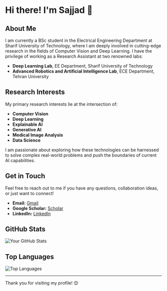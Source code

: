 # Hi there! I'm Sajjad 👋

## About Me

I am currently a BSc student in the Electrical Engineering Department at Sharif University of Technology, where I am deeply involved in cutting-edge research in the fields of Computer Vision and Deep Learning. I have the privilege of working as a Research Assistant at two renowned labs:

- **Deep Learning Lab**, EE Department, Sharif University of Technology
- **Advanced Robotics and Artificial Intelligence Lab**, ECE Department, Tehran University

## Research Interests

My primary research interests lie at the intersection of:

- **Computer Vision**
- **Deep Learning**
- **Explainable AI**
- **Generative AI**
- **Medical Image Analysis**
- **Data Science**

I am passionate about exploring how these technologies can be harnessed to solve complex real-world problems and push the boundaries of current AI capabilities.


## Get in Touch

Feel free to reach out to me if you have any questions, collaboration ideas, or just want to connect!

- **Email:** [Gmail](mailto:sajjadhashembeiki@gmail.com)
- **Google Scholar:** [Scholar](https://scholar.google.com/citations?user=fvX499wAAAAJ&hl=en&oi=ao)
- **LinkedIn:** [LinkedIn](https://www.linkedin.com/in/sajjad-hashembeiki-212086321/)


## GitHub Stats

![Your GitHub Stats](https://github-readme-stats.vercel.app/api?username=SajjadHm&show_icons=true&theme=radical)

## Top Languages

![Top Languages](https://github-readme-stats.vercel.app/api/top-langs/?username=SajjadHm&layout=compact&theme=radical)

---

Thank you for visiting my profile! 😊
